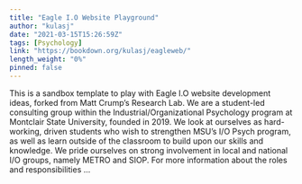 ```yaml
---
title: "Eagle I.O Website Playground"
author: "kulasj"
date: "2021-03-15T15:26:59Z"
tags: [Psychology]
link: "https://bookdown.org/kulasj/eagleweb/"
length_weight: "0%"
pinned: false
---
```


This is a sandbox template to play with Eagle I.O website development ideas, forked from Matt Crump’s Research Lab. We are a student-led consulting group within the Industrial/Organizational Psychology program at Montclair State University, founded in 2019. We look at ourselves as hard-working, driven students who wish to strengthen MSU’s I/O Psych program, as well as learn outside of the classroom to build upon our skills and knowledge. We pride ourselves on strong involvement in local and national I/O groups, namely METRO and SIOP. For more information about the roles and responsibilities ...
